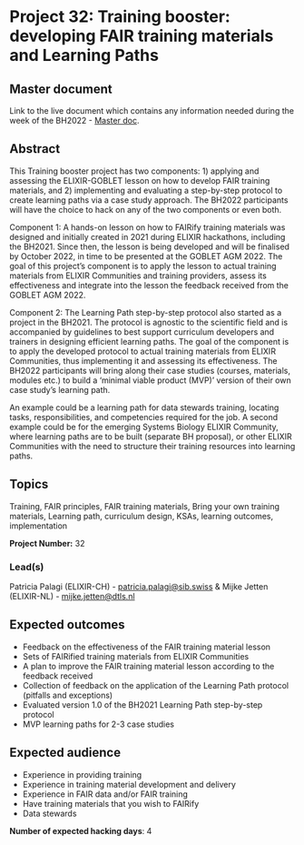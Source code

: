 # Project 32: Training booster: developing FAIR training materials and Learning Paths

## Master document  

Link to the live document which contains any information needed during the week of the BH2022 - [Master doc](https://docs.google.com/document/d/1Ct3mb8au_tQ0rhsc7fe06zJgfY904dmX/edit).

## Abstract

This Training booster project has two components: 1) applying and assessing the ELIXIR-GOBLET lesson on how to develop FAIR training materials, and 2) implementing and evaluating a step-by-step protocol to create learning paths via a case study approach. The BH2022 participants will have the choice to hack on any of the two components or even both.

Component 1: A hands-on lesson on how to FAIRify training materials was designed and initially created in 2021 during ELIXIR hackathons, including the BH2021. Since then, the lesson is being developed and will be finalised by October 2022, in time to be presented at the GOBLET AGM 2022. The goal of this project’s component is to apply the lesson to actual training materials from ELIXIR Communities and training providers, assess its effectiveness and integrate into the lesson the feedback received from the GOBLET AGM 2022.  

Component 2: The Learning Path step-by-step protocol also started as a project in the BH2021. The protocol is agnostic to the scientific field and is accompanied by guidelines to best support curriculum developers and trainers in designing efficient learning paths. The goal of the component is to apply the developed protocol to actual training materials from ELIXIR Communities, thus implementing it and assessing its effectiveness. The BH2022 participants will bring along their case studies (courses, materials, modules etc.) to build a ‘minimal viable product (MVP)’ version of their own case study’s learning path.  

An example could be a learning path for data stewards training, locating tasks, responsibilities, and competencies required for the job. A second example could be for the emerging Systems Biology ELIXIR Community, where learning paths are to be built (separate BH proposal), or other ELIXIR Communities with the need to structure their training resources into learning paths. 

## Topics

Training, FAIR principles, FAIR training materials, Bring your own training materials, Learning path, curriculum design, KSAs, learning outcomes, implementation

**Project Number:** 32

### Lead(s)

Patricia Palagi (ELIXIR-CH) - patricia.palagi@sib.swiss & Mijke Jetten (ELIXIR-NL) - mijke.jetten@dtls.nl

## Expected outcomes

* Feedback on the effectiveness of the FAIR training material lesson
* Sets of FAIRified training materials  from ELIXIR Communities
* A plan to improve  the FAIR training material lesson according to the feedback received
* Collection of feedback on the application of the Learning Path protocol (pitfalls and exceptions)
* Evaluated version 1.0 of the BH2021 Learning Path step-by-step protocol 
* MVP learning paths for 2-3 case studies

## Expected audience

* Experience in providing training
* Experience in training material development and delivery
* Experience in FAIR data and/or FAIR training
* Have training materials that you wish to FAIRify 
* Data stewards

**Number of expected hacking days**: 4

